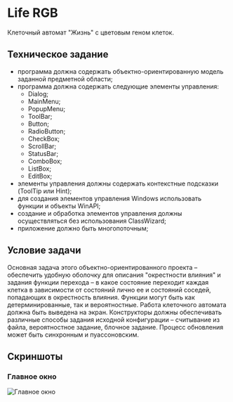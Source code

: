 # Life RGB
Клеточный автомат "Жизнь" с цветовым геном клеток.

## Техническое задание
- программа должна содержать объектно-ориентированную модель заданной предметной области;
- программа должна содержать следующие элементы управления: 
  - Dialog;
  - MainMenu;
  - PopupMenu;
  - ToolBar;
  - Button;
  - RadioButton;
  - CheckBox;
  - ScrollBar;
  - StatusBar;
  - ComboBox;
  - ListBox;
  - EditBox;
- элементы управления должны содержать контекстные подсказки (ToolTip или Hint);
- для создания элементов управления Windows использовать функции и объекты WinAPI;
- создание и обработка элементов управления должны осуществляться без использования ClassWizard;
- приложение должно быть многопоточным;

## Условие задачи
Основная задача этого объектно-ориентированного проекта – обеспечить удобную оболочку для описания "окрестности влияния" и задания функции перехода – в какое состояние переходит каждая клетка в зависимости от состояний лично ее и состояний соседей, попадающих в окрестность влияния. Функции могут быть как детерминированные, так и вероятностные. Работа клеточного автомата должна быть выведена на экран. Конструкторы должны обеспечивать различные способы задания исходной конфигурации – считывание из файла, вероятностное задание, блочное задание. Процесс обновления может быть синхронным и пуассоновским.

## Скриншоты
### Главное окно
![Главное окно](https://i.imgur.com/YwDyN7V.png)
